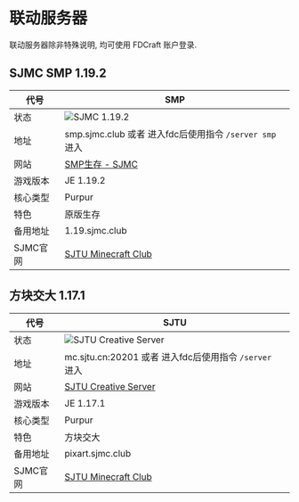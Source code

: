 # 联动服务器

联动服务器除非特殊说明, 均可使用 FDCraft 账户登录.

## SJMC SMP 1.19.2

| 代号     | SMP                                                                                                |
| -------- | -------------------------------------------------------------------------------------------------- |
| 状态     | ![SJMC 1.19.2](https://minecraftlist.com/servers/smp.sjmc.club/banner.svg)                          |
| 地址     | smp.sjmc.club 或者 进入fdc后使用指令 `/server smp` 进入                                                |
| 网站     | [SMP生存 - SJMC](https://mc.sjtu.cn/2021/12/26/%e7%ba%af%e5%87%801-18-1%e7%94%9f%e5%ad%98/)          |
| 游戏版本 | JE 1.19.2                                                                                           |
| 核心类型 | Purpur                                                                                              |
| 特色     | 原版生存                                                                                            |
| 备用地址 | 1.19.sjmc.club                                                                                     |
| SJMC官网 | [SJTU Minecraft Club](mc.sjtu.cn)                                                                  |


## 方块交大 1.17.1
| 代号     | SJTU                                                                                                |
| -------- | -------------------------------------------------------------------------------------------------- |
| 状态     | ![SJTU Creative Server](https://minecraftlist.com/servers/smp.sjmc.club/banner.svg)                |
| 地址     | mc.sjtu.cn:20201 或者 进入fdc后使用指令 `/server ` 进入                                             |
| 网站     | [SJTU Creative Server](https://mc.sjtu.cn/2021/03/17/sjtu-vanilla-server-1-16-5/)                   |
| 游戏版本 | JE 1.17.1                                                                                           |
| 核心类型 | Purpur                                                                                              |
| 特色     | 方块交大                                                                                            |
| 备用地址 | pixart.sjmc.club                                                                                    |
| SJMC官网 | [SJTU Minecraft Club](mc.sjtu.cn)                                                                  |